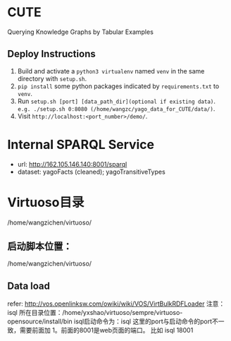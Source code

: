 # CUTE
Querying Knowledge Graphs by Tabular Examples

## Deploy Instructions

1. Build and activate a `python3 virtualenv` named `venv` in the same directory with `setup.sh`.
2. `pip install` some python packages indicated by `requirements.txt` to `venv`.
3. Run `setup.sh [port] [data_path_dir](optional if existing data)`. `e.g. ./setup.sh 0:8080 (/home/wangzc/yago_data_for_CUTE/data/)`. 
4. Visit `http://localhost:<port_number>/demo/`.


# Internal SPARQL Service
* url: http://162.105.146.140:8001/sparql
* dataset: yagoFacts (cleaned); yagoTransitiveTypes

# Virtuoso目录
/home/wangzichen/virtuoso/

## 启动脚本位置：
/home/wangzichen/virtuoso/

## Data load
refer: http://vos.openlinksw.com/owiki/wiki/VOS/VirtBulkRDFLoader
注意：isql 所在目录位置：/home/yxshao/virtuoso/sempre/virtuoso-opensource/install/bin
isql启动命令为：isql <port> 这里的port与启动命令的port不一致，需要前面加 1。前面的8001是web页面的端口。
比如 isql 18001 
